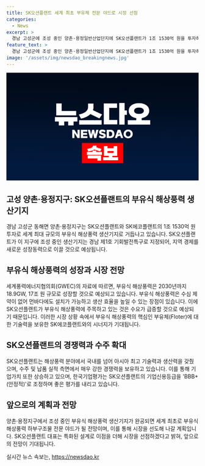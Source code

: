 ```yaml
---
title: SK오션플랜트 세계 최초 부유체 전문 야드로 시장 선점
categories:
  - News
excerpt: >
  경남 고성군에 조성 중인 양촌·용정일반산업단지에 SK오션플랜트가 1조 1530억 원을 투자하여 세계 최대 규모 해상풍력발전 특화 생산기지를 구축한다. 이로 인해 지역 경제는 총 3조 1346억 원의 생산유발효과와 3600명의 직접고용이 기대된다. 부유식 해상풍력을 위한 부유체 구조물 분야 최고 권위 인증을 받은 SK에코플랜트와의 시너지 효과를 기대되며, 세계 각국에서 수주를 확보하고 있는 SK오션플랜트는 높은 기업가치를 유지하고 있다. 2030년까지부터 급증 예상되는 부유식 해상풍력 시장에 대비하여 세계 최고 수준의 생산능력을 갖출 예정이다. SK 오션플랜트는 세계 최대 규모 해상풍력 하부구조물 전문 야드로 거듭나며, 글로벌 시장에서 높은 평가를 받고 있는 것으로 알려져 있다.
feature_text: >
  경남 고성군에 조성 중인 양촌·용정일반산업단지에 SK오션플랜트가 1조 1530억 원을 투자하여 세계 최대 규모 해상풍력발전 특화 생산기지를 구축한다. 이로 인해 지역 경제는 총 3조 1346억 원의 생산유발효과와 3600명의 직접고용이 기대된다. 부유식 해상풍력을 위한 부유체 구조물 분야 최고 권위 인증을 받은 SK에코플랜트와의 시너지 효과를 기대되며, 세계 각국에서 수주를 확보하고 있는 SK오션플랜트는 높은 기업가치를 유지하고 있다. 2030년까지부터 급증 예상되는 부유식 해상풍력 시장에 대비하여 세계 최고 수준의 생산능력을 갖출 예정이다. SK 오션플랜트는 세계 최대 규모 해상풍력 하부구조물 전문 야드로 거듭나며, 글로벌 시장에서 높은 평가를 받고 있는 것으로 알려져 있다.
image: '/assets/img/newsdao_breakingnews.jpg'
---
```


<p><img src="/assets/img/newsdao_breakingnews.jpg" alt="cryptoinkorea 속보" /></p>

<h2 data-ke-size="size26">고성 양촌·용정지구: SK오션플랜트의 부유식 해상풍력 생산기지</h2>

<p data-ke-size="size16">경남 고성군 동해면 양촌·용정지구는 SK오션플랜트와 SK에코플랜트의 1조 1530억 원 투자로 세계 최대 규모의 부유식 해상풍력 생산기지로 거듭나고 있습니다. SK오션플랜트가 이 지구에 조성 중인 생산기지는 경남 제1호 기회발전특구로 지정되어, 지역 경제를 새로운 성장동력으로 이끌 것으로 예상됩니다.</p>

<h2 data-ke-size="size24">부유식 해상풍력의 성장과 시장 전망</h2>

<p data-ke-size="size16">세계풍력에너지협의회(GWEC)의 자료에 따르면, 부유식 해상풍력은 2030년까지 18.9GW, 17조 원 규모로 성장할 것으로 예상되고 있습니다. 부유식 해상풍력은 수심 제약이 없어 먼바다에도 설치가 가능하고 생산 효율을 높일 수 있는 장점이 있습니다. 이에 SK오션플랜트가 부유식 해상풍력에 주목하고 있는 것은 수요가 급증할 것으로 예상되기 때문입니다. 이러한 시장 상황 속에서 부유식 해상풍력의 핵심인 부유체(Floter)에 대한 기술력을 보유한 SK에코플랜트와의 시너지가 기대됩니다.</p>

<h2 data-ke-size="size24">SK오션플랜트의 경쟁력과 수주 확대</h2>

<p data-ke-size="size16">SK오션플랜트는 해상풍력 분야에서 국내를 넘어 아시아 최고 기술력과 생산력을 갖췄으며, 수주 및 납품 실적 측면에서 매우 강한 경쟁력을 보유하고 있습니다. 이를 통해 기업가치 또한 상승하고 있으며, 한국기업평가는 SK오션플랜트의 기업신용등급을 'BBB+(안정적)'로 조정하며 좋은 평가를 내리고 있습니다.</p>

<h2 data-ke-size="size24">앞으로의 계획과 전망</h2>

<p data-ke-size="size16">양촌·용정지구에서 조성 중인 부유식 해상풍력 생산기지가 완공되면 세계 최초로 부유식 해상풍력 하부구조물 전문 야드가 될 전망이며, 이를 통해 시장을 선도해 나갈 계획입니다. SK오션플랜트 대표는 특화된 설계로 이점을 더해 시장을 선점하겠다고 밝혀, 앞으로의 전망이 기대됩니다.</p>
실시간 뉴스 속보는, <a href="https://newsdao.kr" rel="dofollow">https://newsdao.kr</a>


